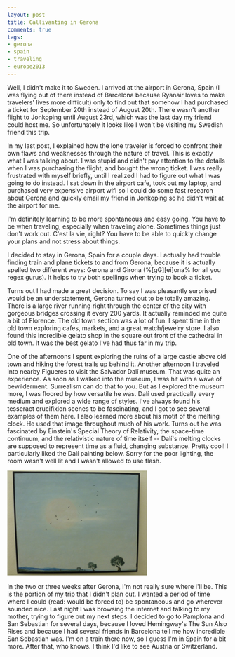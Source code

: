 ```yaml
---
layout: post
title: Gallivanting in Gerona
comments: true
tags:
- gerona
- spain
- traveling
- europe2013
---
```

Well, I didn't make it to Sweden. I arrived at the airport in Gerona, Spain (I was flying out of there instead of Barcelona because Ryanair loves to make travelers' lives more difficult) only to find out that somehow I had purchased a ticket for September 20th instead of August 20th. There wasn't another flight to Jonkoping until August 23rd, which was the last day my friend could host me. So unfortunately it looks like I won't be visiting my Swedish friend this trip.

In my last post, I explained how the lone traveler is forced to confront their own flaws and weaknesses through the nature of travel. This is exactly what I was talking about. I was stupid and didn't pay attention to the details when I was purchasing the flight, and bought the wrong ticket. I was really frustrated with myself briefly, until I realized I had to figure out what I was going to do instead. I sat down in the airport cafe, took out my laptop, and purchased very expensive airport wifi so I could do some fast research about Gerona and quickly email my friend in Jonkoping so he didn't wait at the airport for me.

I'm definitely learning to be more spontaneous and easy going. You have to be when traveling, especially when traveling alone. Sometimes things just don't work out. C'est la vie, right? You have to be able to quickly change your plans and not stress about things.

I decided to stay in Gerona, Spain for a couple days. I actually had trouble finding train and plane tickets to and from Gerona, because it is actually spelled two different ways: Gerona and Girona (%\[gG]\[ei]ona% for all you regex gurus). It helps to try both spellings when trying to book a ticket.

Turns out I had made a great decision. To say I was pleasantly surprised would be an understatement, Gerona turned out to be totally amazing. There is a large river running right through the center of the city with gorgeous bridges crossing it every 200 yards. It actually reminded me quite a bit of Florence. The old town section was a lot of fun. I spent time in the old town exploring cafes, markets, and a great watch/jewelry store. I also found this incredible gelato shop in the square out front of the cathedral in old town. It was the best gelato I've had thus far in my trip.

One of the afternoons I spent exploring the ruins of a large castle above old town and hiking the forest trails up behind it. Another afternoon I traveled into nearby Figueres to visit the Salvador Dalí museum. That was quite an experience. As soon as I walked into the museum, I was hit with a wave of bewilderment. Surrealism can do that to you. But as I explored the museum more, I was floored by how versatile he was. Dalí used practically every medium and explored a wide range of styles. I've always found his tesseract crucifixion scenes to be fascinating, and I got to see several examples of them here. I also learned more about his motif of the melting clock. He used that image throughout much of his work. Turns out he was fascinated by Einstein's Special Theory of Relativity, the space-time continuum, and the relativistic nature of time itself -- Dalí's melting clocks are supposed to represent time as a fluid, changing substance. Pretty cool! I particularly liked the Dalí painting below. Sorry for the poor lighting, the room wasn't well lit and I wasn't allowed to use flash.

<a href="/img/full/dali_painting.jpg"><img alt="Salvador Dalí Painting" src="/img/thumb/dali_painting.jpg" height="239" width="319" /></a>

In the two or three weeks after Gerona, I'm not really sure where I'll be. This is the portion of my trip that I didn't plan out. I wanted a period of time where I could (read: would be forced to) be spontaneous and go wherever sounded nice. Last night I was browsing the internet and talking to my mother, trying to figure out my next steps. I decided to go to Pamplona and San Sebastian for several days, because I loved Hemingway's The Sun Also Rises and because I had several friends in Barcelona tell me how incredible San Sebastian was. I'm on a train there now, so I guess I'm in Spain for a bit more. After that, who knows. I think I'd like to see Austria or Switzerland.
